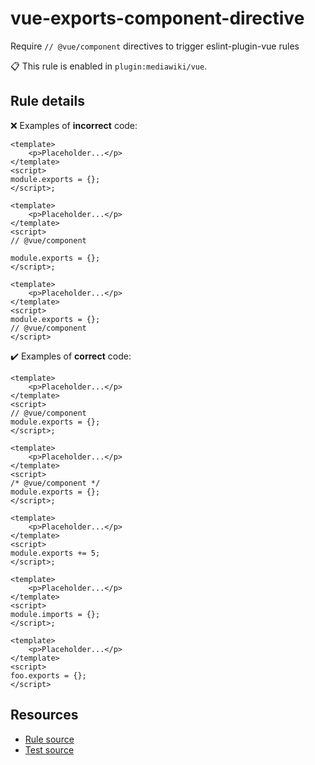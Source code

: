 [//]: # (This file is generated by eslint-docgen. Do not edit it directly.)

# vue-exports-component-directive

Require `// @vue/component` directives to trigger eslint-plugin-vue rules

📋 This rule is enabled in `plugin:mediawiki/vue`.

## Rule details

❌ Examples of **incorrect** code:
```vue
<template>
    <p>Placeholder...</p>
</template>
<script>
module.exports = {};
</script>;

<template>
    <p>Placeholder...</p>
</template>
<script>
// @vue/component

module.exports = {};
</script>;

<template>
    <p>Placeholder...</p>
</template>
<script>
module.exports = {};
// @vue/component
</script>
```

✔️ Examples of **correct** code:
```vue
<template>
    <p>Placeholder...</p>
</template>
<script>
// @vue/component
module.exports = {};
</script>;

<template>
    <p>Placeholder...</p>
</template>
<script>
/* @vue/component */
module.exports = {};
</script>;

<template>
    <p>Placeholder...</p>
</template>
<script>
module.exports += 5;
</script>;

<template>
    <p>Placeholder...</p>
</template>
<script>
module.imports = {};
</script>;

<template>
    <p>Placeholder...</p>
</template>
<script>
foo.exports = {};
</script>
```

## Resources

* [Rule source](/src/rules/vue-exports-component-directive.js)
* [Test source](/tests/rules/vue-exports-component-directive.js)
